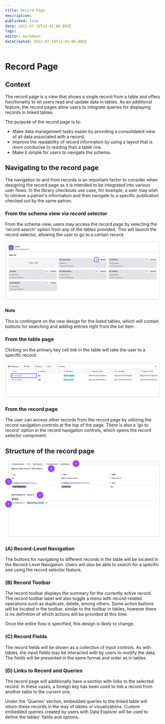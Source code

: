 ```yaml
---
title: Record Page
description: 
published: true
date: 2022-07-18T13:41:06.809Z
tags: 
editor: markdown
dateCreated: 2022-07-18T13:41:06.809Z
---
```


# Record Page

## Context

The record page is a view that shows a single record from a table and offers functionality to let users read and update data in tables. As an additional feature, the record pages allow users to integrate queries for displaying records in linked tables.

The purpose of the record page is to:

- Make data management tasks easier by providing a consolidated view of all data associated with a record.
- Improve the readability of record information by using a layout that is more conducive to reading than a table row.
- Make it simple for users to navigate the schema.

## Navigating to the record page

The navigation to and from records is an important factor to consider when designing the record page as it is intended to be integrated into various user flows. In the library checkouts use case, for example, a user may wish to retrieve a patron's information and then navigate to a specific publication checked out by the same patron. 

### From the schema view via record selector
From the schema view, users may access the record page by selecting the 'record search' option from any of the tables provided. This will launch the record selector, allowing the user to go to a certain record.

![image](/assets/design/specs/record-page/179518507-ff971ee7-fc09-4c65-aaf0-df8a73743998.png)

#### Note
This is contingent on the new design for the listed tables, which will contain buttons for searching and adding entries right from the list item.

### From the table page

Clicking on the primary key cell link in the table will take the user to a specific record.

![image](/assets/design/specs/record-page/179518645-c6892e7c-91c5-43a3-a940-b1977ad38d84.png)

### From the record page

The user can access other records from the record page by utilizing the record navigation controls at the top of the page. There is also a 'go to record' option in the record navigation controls, which opens the record selector component.

## Structure of the record page
![image](/assets/design/specs/record-page/179518163-968faacf-c3c0-4b5f-a011-6335e0ebe922.png)

### (A) Record-Level Navigation 

The buttons for navigating to different records in the table will be located in the Record-Level Navigation. Users will also be able to search for a specific one using the record selector feature.

### (B) Record Toolbar 

The record toolbar displays the summary for the currently active record. The record toolbar label will also toggle a menu with record-related operations such as duplicate, delete, among others. Some action buttons will be located in the toolbar, similar to the toolbar in tables, however there is no definition of which actions will be provided at this time.

Once the entire flow is specified, this design is likely to change.

### (C) Record Fields 

The record fields will be shown as a collection of input controls. As with tables, the input fields may be interacted with by users to modify the data. The fields will be presented in the same format and order as in tables. 

### (D) Links to Record and Queries 

The record page will additionally have a section with links to the selected record. In these cases, a foreign key has been used to link a record from another table to the current one.

Under the 'Queries' section, embedded queries to the linked table will return these records in the way of tables or visualizations. Custom embedded queries created by users with Data Explorer will be used to define the tables' fields and options.